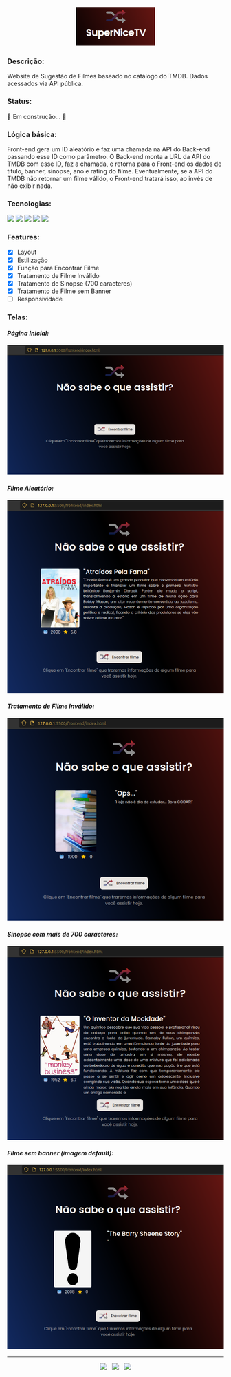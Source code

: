 <div align="center"><img src="https://raw.githubusercontent.com/thiagoabaguiar/superNiceTV/main/images/logo.png?raw=true" height="90px"></div>

<h3>Descrição: </h3>
<p>Website de Sugestão de Filmes baseado no catálogo do TMDB. Dados acessados via API pública.</a></p>

<h3>Status: </h3>
<p>🚧  Em construção...  🚧</p>

<h3>Lógica básica: </h3>
<p>Front-end gera um ID aleatório e faz uma chamada na API do Back-end passando esse ID como parâmetro.
O Back-end monta a URL da API do TMDB com esse ID, faz a chamada, e retorna para o Front-end os dados de título, banner, sinopse, ano e rating do filme.
Eventualmente, se a API do TMDB não retornar um filme válido, o Front-end tratará isso, ao invés de não exibir nada.</a></p>

<h3>Tecnologias: </h3>
<p>
<img src="https://img.shields.io/static/v1?label=language&message=JavaScript&color=F7DF1E&style=for-the-badge"/>
<img src="https://img.shields.io/static/v1?label=style&message=CSS&color=1572B6&style=for-the-badge"/>
<img src="https://img.shields.io/static/v1?label=markup&message=HTML&color=E34F26&style=for-the-badge"/>
<img src="https://img.shields.io/static/v1?label=BACK&message=NODE/NODEMON&color=339933&style=for-the-badge"/>
<img src="https://img.shields.io/static/v1?label=SERVER&message=EXPRESS&color=000000&style=for-the-badge"/>
</p>

<h3>Features:</h3>

- [x] Layout
- [x] Estilização
- [x] Função para Encontrar Filme
- [x] Tratamento de Filme Inválido
- [x] Tratamento de Sinopse (700 caracteres)
- [x] Tratamento de Filme sem Banner
- [ ] Responsividade

<h3>Telas:</h3>
<h4><em>Página Inicial:</em></h4>
<img src="https://raw.githubusercontent.com/thiagoabaguiar/superNiceTV/main/images/ss-1.png?raw=true">
<h4><em>Filme Aleatório:</em></h4>
<img src="https://raw.githubusercontent.com/thiagoabaguiar/superNiceTV/main/images/ss-2.png?raw=true">
<h4><em>Tratamento de Filme Inválido:</em></h4>
<img src="https://raw.githubusercontent.com/thiagoabaguiar/superNiceTV/main/images/ss-3.png?raw=true">
<h4><em>Sinopse com mais de 700 caracteres:</em></h4>
<img src="https://raw.githubusercontent.com/thiagoabaguiar/superNiceTV/main/images/ss-4.png?raw=true">
<h4><em>Filme sem banner (imagem default):</em></h4>
<img src="https://raw.githubusercontent.com/thiagoabaguiar/superNiceTV/main/images/ss-5.png?raw=true">

<hr>
<p align="center">
<img src="https://img.shields.io/badge/license-MIT-blue"/>
<span>&nbsp</span>
<img src="https://img.shields.io/badge/nodemon-2.0.16-339933"/>
<span>&nbsp</span>
<img src="https://img.shields.io/badge/express-4.18.1-000000"/>
</p>
